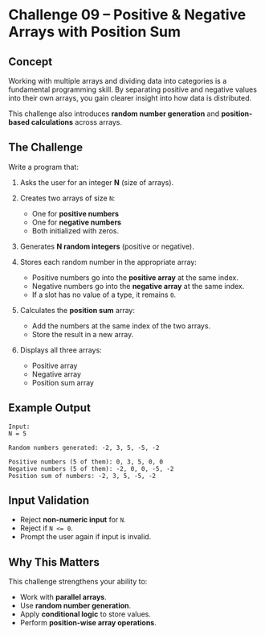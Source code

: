 ﻿# Challenge 09 – Positive & Negative Arrays with Position Sum

## Concept

Working with multiple arrays and dividing data into categories is a fundamental programming skill. By separating positive and negative values into their own arrays, you gain clearer insight into how data is distributed.

This challenge also introduces **random number generation** and **position-based calculations** across arrays.

## The Challenge

Write a program that:

1. Asks the user for an integer **N** (size of arrays).
2. Creates two arrays of size `N`:

   * One for **positive numbers**
   * One for **negative numbers**
   * Both initialized with zeros.
3. Generates **N random integers** (positive or negative).
4. Stores each random number in the appropriate array:

   * Positive numbers go into the **positive array** at the same index.
   * Negative numbers go into the **negative array** at the same index.
   * If a slot has no value of a type, it remains `0`.
5. Calculates the **position sum** array:

   * Add the numbers at the same index of the two arrays.
   * Store the result in a new array.
6. Displays all three arrays:

   * Positive array
   * Negative array
   * Position sum array

## Example Output

```
Input:
N = 5

Random numbers generated: -2, 3, 5, -5, -2

Positive numbers (5 of them): 0, 3, 5, 0, 0
Negative numbers (5 of them): -2, 0, 0, -5, -2
Position sum of numbers: -2, 3, 5, -5, -2
```

## Input Validation

* Reject **non-numeric input** for `N`.
* Reject if `N <= 0`.
* Prompt the user again if input is invalid.

## Why This Matters

This challenge strengthens your ability to:

* Work with **parallel arrays**.
* Use **random number generation**.
* Apply **conditional logic** to store values.
* Perform **position-wise array operations**.
